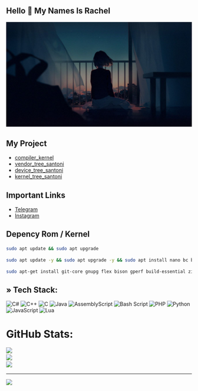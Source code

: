 ## Hello 👋 My Names Is Rachel
![RachelProject](https://github.com/RachelFebriana/RachelFebriana/raw/main/rachel_banner.png)


## My Project
- [compiler_kernel](https://github.com/RachelFebriana/compiler)
- [vendor_tree_santoni](https://github.com/RachelFebriana/vendor_xiaomi_santoni)
- [device_tree_santoni](https://github.com/RachelFebriana/device_xiaomi_santoni)
- [kernel_tree_santoni](https://github.com/RachelFebriana/device_xiaomi_santoni)
  
## Important Links
- [Telegram](https://t.me/acychell)
- [Instagram](https://www.instagram.com/achelcntikk?igsh=MW8wdG5sZG0zaXE3ZA==)

## Depency Rom / Kernel
```bash
sudo apt update && sudo apt upgrade
```
```bash
sudo apt update -y && sudo apt upgrade -y && sudo apt install nano bc bison ca-certificates curl flex gcc git libc6-dev libssl-dev openssl python-is-python3 ssh wget zip zstd sudo make clang gcc-arm-linux-gnueabi software-properties-common build-essential libarchive-tools gcc-aarch64-linux-gnu -y && sudo apt install build-essential -y && sudo apt install libssl-dev libffi-dev libncurses5-dev zlib1g zlib1g-dev libreadline-dev libbz2-dev libsqlite3-dev make gcc -y && sudo apt install pigz -y && sudo apt install python2 -y && sudo apt install python3 -y && sudo apt install cpio -y && sudo apt install lld -y && sudo apt install llvm -y && sudo apt-get install g++-aarch64-linux-gnu -y && sudo apt install libelf-dev -y && sudo apt install neofetch -y && neofetch
```

```bash
sudo apt-get install git-core gnupg flex bison gperf build-essential zip curl zlib1g-dev gcc-multilib g++-multilib libc6-dev-i386  lib32ncurses5-dev x11proto-core-dev libx11-dev lib32z-dev ccache libgl1-mesa-dev libxml2-utils xsltproc unzip squashfs-tools python-mako libssl-dev ninja-build lunzip syslinux syslinux-utils gettext genisoimage gettext bc xorriso xmlstarlet git-lfs
```


## » Tech Stack:
![C#](https://img.shields.io/badge/c%23-%23239120.svg?style=for-the-badge&logo=csharp&logoColor=white) ![C++](https://img.shields.io/badge/c++-%2300599C.svg?style=for-the-badge&logo=c%2B%2B&logoColor=white) ![C](https://img.shields.io/badge/c-%2300599C.svg?style=for-the-badge&logo=c&logoColor=white) ![Java](https://img.shields.io/badge/java-%23ED8B00.svg?style=for-the-badge&logo=openjdk&logoColor=white) ![AssemblyScript](https://img.shields.io/badge/assembly%20script-%23000000.svg?style=for-the-badge&logo=assemblyscript&logoColor=white) ![Bash Script](https://img.shields.io/badge/bash_script-%23121011.svg?style=for-the-badge&logo=gnu-bash&logoColor=white) ![PHP](https://img.shields.io/badge/php-%23777BB4.svg?style=for-the-badge&logo=php&logoColor=white) ![Python](https://img.shields.io/badge/python-3670A0?style=for-the-badge&logo=python&logoColor=ffdd54) ![JavaScript](https://img.shields.io/badge/javascript-%23323330.svg?style=for-the-badge&logo=javascript&logoColor=%23F7DF1E) ![Lua](https://img.shields.io/badge/lua-%232C2D72.svg?style=for-the-badge&logo=lua&logoColor=white)
# GitHub Stats:
![](https://github-readme-stats.vercel.app/api?username=RachelFebriana&theme=dark&hide_border=false&include_all_commits=true&count_private=true)<br/>
![](https://github-readme-streak-stats.herokuapp.com/?user=RachelFebriana&theme=dark&hide_border=false)<br/>
![](https://github-readme-stats.vercel.app/api/top-langs/?username=RachelFebriana&theme=dark&hide_border=false&include_all_commits=true&count_private=true&layout=compact)

---
[![](https://visitcount.itsvg.in/api?id=RachelFebriana&icon=0&color=0)](https://visitcount.itsvg.in)

<!-- Proudly created with GPRM ( https://gprm.itsvg.in ) -->

